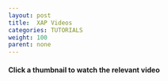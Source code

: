 ```yaml
---
layout: post
title:  XAP Videos 
categories: TUTORIALS
weight: 100
parent: none
---
```


#### Click a thumbnail to watch the relevant video

<div id="player"></div>
<div id="videosDiv"></div>

<script src="/js/ekko-lightbox.js"></script>
<script>

  var mq = window.matchMedia( "(min-width: 1024px)" );
  function listVideos() {
  	var videosPerRow = 2; 
  	if (mq.matches) {
  		videosPerRow = 4; 
  	}
  	var playListURL = 'http://gdata.youtube.com/feeds/api/playlists/2n0rHgIKEuUIl4-Lfm3PsqEgk0N63E8Q?v=2&alt=json&callback=?';
  	var videoURL= 'http://www.youtube.com/watch?v=';
  	var embedURL= 'http://www.youtube.com/embed/';
  	$.getJSON(playListURL, function(data) {  		
  		$.each(data.feed.entry, function(i, item) {        
  			var feedTitle = item.title.$t;
  			var desc = item.media$group.media$description.$t;
  			var feedURL = item.link[1].href;
  			var fragments = feedURL.split("/");
  			var videoID = fragments[fragments.length - 2];
        	var thumb = "http://img.youtube.com/vi/"+ videoID +"/0.jpg";
  			var url = videoURL + videoID;						
	        var rowId = "videosRow" + Math.floor(i/videosPerRow);
	        if (i%videosPerRow == 0) {
	          var rowHtml = '<div class="row" id="' + rowId + '"></div>';        
	          $("#videosDiv").append(rowHtml);  
	          $("#videosDiv").append('</br>');  

	        }
	        var vid = null; 
	        if (mq.matches) {
	        	vid = '<a href="' + url + '" data-toggle="lightbox" data-width="853" data-height="480" data-' + 
	            'gallery="youtubevideos" class="col-sm-3 col-md-3 col-xs-6"><img src="'+ thumb + '" class="img-responsive img-rounded">' +  
	            feedTitle  +'</a>';
	        	$("#" + rowId).append(vid);  			
	        } else {
	        	vid = '<div class="col-xs-6"><iframe src="' + embedURL + videoID + '" frameborder="0" width="80%"></iframe></br>'+feedTitle +'</div>';
	        	$("#" + rowId).append(vid);  			
	        }
  		});
    });
  }

  listVideos();

  
  if (mq.matches) {
    $(document).delegate('*[data-toggle="lightbox"]', 'click', function(event) {
      event.preventDefault();
      return $(this).ekkoLightbox();
    });
  }

</script>


